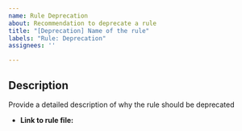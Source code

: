 ```yaml
---
name: Rule Deprecation
about: Recommendation to deprecate a rule
title: "[Deprecation] Name of the rule"
labels: "Rule: Deprecation"
assignees: ''

---
```


## Description

Provide a detailed description of why the rule should be deprecated

- **Link to rule file:**

